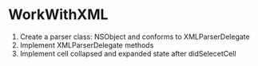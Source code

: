 # WorkWithXML
1. Create a parser class: NSObject and conforms to XMLParserDelegate  
2. Implement XMLParserDelegate methods  
3. Implement cell collapsed and expanded state after didSelecetCell
